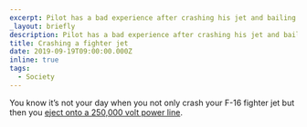 ```yaml
---
excerpt: Pilot has a bad experience after crashing his jet and bailing out.
_layout: briefly
description: Pilot has a bad experience after crashing his jet and bailing out.
title: Crashing a fighter jet
date: 2019-09-19T09:00:00.000Z
inline: true
tags:
  - Society
---
```

You know it’s not your day when you not only crash your F-16 fighter jet but then you [eject onto a 250,000 volt power line](https://www.bbc.co.uk/news/world-europe-49751536 "See the BBC article.").

